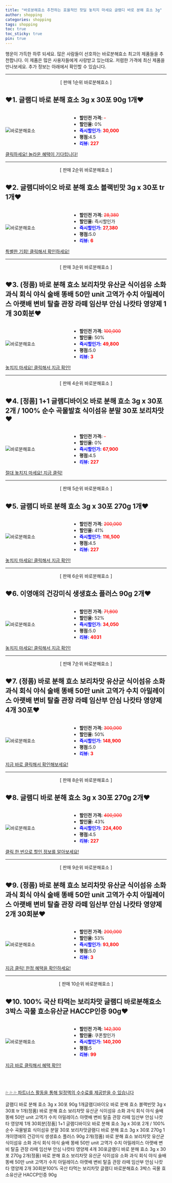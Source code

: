 ```yaml
---
title: "바로분해효소 추천하는 효율적인 핫딜 놓치지 마세요 글램디 바로 분해 효소 3g"
author: shopping
categories: shopping
tags: shopping
toc: true
toc_sticky: true
pin: true
---
```

행운이 가득한 하루 되세요. 많은 사람들이 선호하는 바로분해효소 최고의 제품들을 추천합니다. 이 제품은 많은 사용자들에게 사랑받고 있는데요. 저렴한 가격에 최신 제품을 만나보세요. 추가 정보는 아래에서 확인할 수 있습니다.

---
<p class="toplist" style="margin: 0 auto; display: block; width: fit-content;">[ 판매 1순위 바로분해효소 ]</p>

<h2><strong>❤️1. 글램디 바로 분해 효소 3g x 30포 90g 1개❤️</strong></h2>

<div style="display: flex; align-items: center;">
    <div style="flex: 0.4;">
        <img src="https://thumbnail9.coupangcdn.com/thumbnails/remote/230x230ex/image/vendor_inventory/d738/b0044878c82596304db89a732d3e723346419b54cb80245632f8f854675d.jpg" alt="바로분해효소" style="max-width: 100%;">
    </div>
    <div style="flex: 0.6; margin-left: 10px;">
        <ul>
            <li><strong>할인전 가격:</strong> <del style="color: red;">-</del></li>
            <li><strong>할인율:</strong> 0%</li>
            <li><span style='color:blue'><strong>즉시할인가:</strong></span> <span style='color:red'><strong>30,000</strong></span></li>
            <li><strong>평점:</strong>4.5</li>
            <li><span style='color:blue'><strong>리뷰:</strong></span> <span style='color:red'><strong>227</strong></span></li>
        </ul>
    </div>
</div>
<div class="center">
    <a href="https://selin100587.github.io?lptag=AF9450613&subid=githubio&pageKey=7087148327&traceid=V0-153&itemId=17650484009&vendorItemId=88410921581" class="myButton">
        클릭하세요! 놀라운 혜택이 기다립니다!
    </a>
</div>


---
<p class="toplist" style="margin: 0 auto; display: block; width: fit-content;">[ 판매 2순위 바로분해효소 ]</p>

<h2><strong>❤️2. 글램디바이오 바로 분해 효소 블랙빈맛 3g x 30포 tr 1개❤️</strong></h2>

<div style="display: flex; align-items: center;">
    <div style="flex: 0.4;">
        <img src="https://thumbnail9.coupangcdn.com/thumbnails/remote/230x230ex/image/vendor_inventory/024a/3eb86c4e6572941eb671665191c49b69269cf541b722e5e7dd7711dfcfd2.jpg" alt="바로분해효소" style="max-width: 100%;">
    </div>
    <div style="flex: 0.6; margin-left: 10px;">
        <ul>
            <li><strong>할인전 가격:</strong> <del style="color: red;">28,380</del></li>
            <li><strong>할인율:</strong> 즉시할인가</li>
            <li><span style='color:blue'><strong>즉시할인가:</strong></span> <span style='color:red'><strong>27,380</strong></span></li>
            <li><strong>평점:</strong>5.0</li>
            <li><span style='color:blue'><strong>리뷰:</strong></span> <span style='color:red'><strong>6</strong></span></li>
        </ul>
    </div>
</div>
<div class="center">
    <a href="https://selin100587.github.io?lptag=AF9450613&subid=githubio&pageKey=7235741415&traceid=V0-153&itemId=18371795680&vendorItemId=85537638299" class="myButton">
        특별한 기회! 클릭해서 확인하세요!
    </a>
</div>


---
<p class="toplist" style="margin: 0 auto; display: block; width: fit-content;">[ 판매 3순위 바로분해효소 ]</p>

<h2><strong>❤️3. (정품) 바로 분해 효소 보리차맛 유산균 식이섬유 소화 과식 회식 야식 술배 똥배 50만 unit 고역가 수치 아밀레이스 아랫배 변비 탈출 관장 라떼 임산부 안심 나캇타 영양제 1개 30회분❤️</strong></h2>

<div style="display: flex; align-items: center;">
    <div style="flex: 0.4;">
        <img src="https://thumbnail10.coupangcdn.com/thumbnails/remote/230x230ex/image/vendor_inventory/11f7/9f857748b766f0a6741b0b0ed6ece61fda6fa28c2566adafaeb0c3e00e26.png" alt="바로분해효소" style="max-width: 100%;">
    </div>
    <div style="flex: 0.6; margin-left: 10px;">
        <ul>
            <li><strong>할인전 가격:</strong> <del style="color: red;">100,000</del></li>
            <li><strong>할인율:</strong> 50%</li>
            <li><span style='color:blue'><strong>즉시할인가:</strong></span> <span style='color:red'><strong>49,800</strong></span></li>
            <li><strong>평점:</strong>5.0</li>
            <li><span style='color:blue'><strong>리뷰:</strong></span> <span style='color:red'><strong>3</strong></span></li>
        </ul>
    </div>
</div>
<div class="center">
    <a href="https://selin100587.github.io?lptag=AF9450613&subid=githubio&pageKey=7571475072&traceid=V0-153&itemId=19968897154&vendorItemId=87067446263" class="myButton">
        놓치지 마세요! 클릭해서 지금 확인!
    </a>
</div>


---
<p class="toplist" style="margin: 0 auto; display: block; width: fit-content;">[ 판매 4순위 바로분해효소 ]</p>

<h2><strong>❤️4. [정품] 1+1 글램디바이오 바로 분해 효소 3g x 30포 2개 / 100% 순수 곡물발효 식이섬유 분말 30포 보리차맛❤️</strong></h2>

<div style="display: flex; align-items: center;">
    <div style="flex: 0.4;">
        <img src="https://thumbnail9.coupangcdn.com/thumbnails/remote/230x230ex/image/vendor_inventory/54bb/d70f02be09e2ec0f4f3e16648513ec36a33e4a60e1eb07b4cc776ee039c6.png" alt="바로분해효소" style="max-width: 100%;">
    </div>
    <div style="flex: 0.6; margin-left: 10px;">
        <ul>
            <li><strong>할인전 가격:</strong> <del style="color: red;">-</del></li>
            <li><strong>할인율:</strong> 0%</li>
            <li><span style='color:blue'><strong>즉시할인가:</strong></span> <span style='color:red'><strong>67,900</strong></span></li>
            <li><strong>평점:</strong>4.5</li>
            <li><span style='color:blue'><strong>리뷰:</strong></span> <span style='color:red'><strong>227</strong></span></li>
        </ul>
    </div>
</div>
<div class="center">
    <a href="https://selin100587.github.io?lptag=AF9450613&subid=githubio&pageKey=7087148327&traceid=V0-153&itemId=19920031053&vendorItemId=90792558284" class="myButton">
        절대 놓치지 마세요! 지금 클릭!
    </a>
</div>


---
<p class="toplist" style="margin: 0 auto; display: block; width: fit-content;">[ 판매 5순위 바로분해효소 ]</p>

<h2><strong>❤️5. 글램디 바로 분해 효소 3g x 30포 270g 1개❤️</strong></h2>

<div style="display: flex; align-items: center;">
    <div style="flex: 0.4;">
        <img src="https://thumbnail7.coupangcdn.com/thumbnails/remote/230x230ex/image/vendor_inventory/9b32/21b9b33dec93338a1c7975057a1e12d28a93b9fd6fbb4444f395e5733e9e.png" alt="바로분해효소" style="max-width: 100%;">
    </div>
    <div style="flex: 0.6; margin-left: 10px;">
        <ul>
            <li><strong>할인전 가격:</strong> <del style="color: red;">200,000</del></li>
            <li><strong>할인율:</strong> 41%</li>
            <li><span style='color:blue'><strong>즉시할인가:</strong></span> <span style='color:red'><strong>116,500</strong></span></li>
            <li><strong>평점:</strong>4.5</li>
            <li><span style='color:blue'><strong>리뷰:</strong></span> <span style='color:red'><strong>227</strong></span></li>
        </ul>
    </div>
</div>
<div class="center">
    <a href="https://selin100587.github.io?lptag=AF9450613&subid=githubio&pageKey=7087148327&traceid=V0-153&itemId=22568421421&vendorItemId=89610289221" class="myButton">
        놓치지 마세요! 클릭해서 지금 확인!
    </a>
</div>


---
<p class="toplist" style="margin: 0 auto; display: block; width: fit-content;">[ 판매 6순위 바로분해효소 ]</p>

<h2><strong>❤️6. 이영애의 건강미식 생생효소 플러스 90g 2개❤️</strong></h2>

<div style="display: flex; align-items: center;">
    <div style="flex: 0.4;">
        <img src="https://thumbnail10.coupangcdn.com/thumbnails/remote/230x230ex/image/vendor_inventory/e0dc/9996feb5b4211d20cac1da8a0cf30858cadb17cb5ef7c2abc2d7a4b2dc77.jpg" alt="바로분해효소" style="max-width: 100%;">
    </div>
    <div style="flex: 0.6; margin-left: 10px;">
        <ul>
            <li><strong>할인전 가격:</strong> <del style="color: red;">71,800</del></li>
            <li><strong>할인율:</strong> 52%</li>
            <li><span style='color:blue'><strong>즉시할인가:</strong></span> <span style='color:red'><strong>34,050</strong></span></li>
            <li><strong>평점:</strong>5.0</li>
            <li><span style='color:blue'><strong>리뷰:</strong></span> <span style='color:red'><strong>4031</strong></span></li>
        </ul>
    </div>
</div>
<div class="center">
    <a href="https://selin100587.github.io?lptag=AF9450613&subid=githubio&pageKey=7043000937&traceid=V0-153&itemId=17424008507&vendorItemId=90288364702" class="myButton">
        놓치지 마세요! 클릭해서 지금 확인!
    </a>
</div>


---
<p class="toplist" style="margin: 0 auto; display: block; width: fit-content;">[ 판매 7순위 바로분해효소 ]</p>

<h2><strong>❤️7. (정품) 바로 분해 효소 보리차맛 유산균 식이섬유 소화 과식 회식 야식 술배 똥배 50만 unit 고역가 수치 아밀레이스 아랫배 변비 탈출 관장 라떼 임산부 안심 나캇타 영양제 4개 30포❤️</strong></h2>

<div style="display: flex; align-items: center;">
    <div style="flex: 0.4;">
        <img src="https://thumbnail10.coupangcdn.com/thumbnails/remote/230x230ex/image/vendor_inventory/11f7/9f857748b766f0a6741b0b0ed6ece61fda6fa28c2566adafaeb0c3e00e26.png" alt="바로분해효소" style="max-width: 100%;">
    </div>
    <div style="flex: 0.6; margin-left: 10px;">
        <ul>
            <li><strong>할인전 가격:</strong> <del style="color: red;">300,000</del></li>
            <li><strong>할인율:</strong> 50%</li>
            <li><span style='color:blue'><strong>즉시할인가:</strong></span> <span style='color:red'><strong>148,900</strong></span></li>
            <li><strong>평점:</strong>5.0</li>
            <li><span style='color:blue'><strong>리뷰:</strong></span> <span style='color:red'><strong>3</strong></span></li>
        </ul>
    </div>
</div>
<div class="center">
    <a href="https://selin100587.github.io?lptag=AF9450613&subid=githubio&pageKey=7571475072&traceid=V0-153&itemId=19968897152&vendorItemId=87067446256" class="myButton">
        지금 바로 클릭해서 확인해보세요!
    </a>
</div>


---
<p class="toplist" style="margin: 0 auto; display: block; width: fit-content;">[ 판매 8순위 바로분해효소 ]</p>

<h2><strong>❤️8. 글램디 바로 분해 효소 3g x 30포 270g 2개❤️</strong></h2>

<div style="display: flex; align-items: center;">
    <div style="flex: 0.4;">
        <img src="https://thumbnail7.coupangcdn.com/thumbnails/remote/230x230ex/image/vendor_inventory/9b32/21b9b33dec93338a1c7975057a1e12d28a93b9fd6fbb4444f395e5733e9e.png" alt="바로분해효소" style="max-width: 100%;">
    </div>
    <div style="flex: 0.6; margin-left: 10px;">
        <ul>
            <li><strong>할인전 가격:</strong> <del style="color: red;">400,000</del></li>
            <li><strong>할인율:</strong> 43%</li>
            <li><span style='color:blue'><strong>즉시할인가:</strong></span> <span style='color:red'><strong>224,400</strong></span></li>
            <li><strong>평점:</strong>4.5</li>
            <li><span style='color:blue'><strong>리뷰:</strong></span> <span style='color:red'><strong>227</strong></span></li>
        </ul>
    </div>
</div>
<div class="center">
    <a href="https://selin100587.github.io?lptag=AF9450613&subid=githubio&pageKey=7087148327&traceid=V0-153&itemId=22568421423&vendorItemId=89610289234" class="myButton">
        클릭 한 번으로 할인 정보를 알아보세요!
    </a>
</div>


---
<p class="toplist" style="margin: 0 auto; display: block; width: fit-content;">[ 판매 9순위 바로분해효소 ]</p>

<h2><strong>❤️9. (정품) 바로 분해 효소 보리차맛 유산균 식이섬유 소화 과식 회식 야식 술배 똥배 50만 unit 고역가 수치 아밀레이스 아랫배 변비 탈출 관장 라떼 임산부 안심 나캇타 영양제 2개 30회분❤️</strong></h2>

<div style="display: flex; align-items: center;">
    <div style="flex: 0.4;">
        <img src="https://thumbnail10.coupangcdn.com/thumbnails/remote/230x230ex/image/vendor_inventory/11f7/9f857748b766f0a6741b0b0ed6ece61fda6fa28c2566adafaeb0c3e00e26.png" alt="바로분해효소" style="max-width: 100%;">
    </div>
    <div style="flex: 0.6; margin-left: 10px;">
        <ul>
            <li><strong>할인전 가격:</strong> <del style="color: red;">200,000</del></li>
            <li><strong>할인율:</strong> 53%</li>
            <li><span style='color:blue'><strong>즉시할인가:</strong></span> <span style='color:red'><strong>93,800</strong></span></li>
            <li><strong>평점:</strong>5.0</li>
            <li><span style='color:blue'><strong>리뷰:</strong></span> <span style='color:red'><strong>3</strong></span></li>
        </ul>
    </div>
</div>
<div class="center">
    <a href="https://selin100587.github.io?lptag=AF9450613&subid=githubio&pageKey=7571475072&traceid=V0-153&itemId=19968897149&vendorItemId=87067446244" class="myButton">
        지금 클릭! 한정 혜택을 확인하세요!
    </a>
</div>


---
<p class="toplist" style="margin: 0 auto; display: block; width: fit-content;">[ 판매 10순위 바로분해효소 ]</p>

<h2><strong>❤️10. 100% 국산 타먹는 보리차맛 글램디 바로분해효소 3박스 곡물 효소유산균 HACCP인증 90g❤️</strong></h2>

<div style="display: flex; align-items: center;">
    <div style="flex: 0.4;">
        <img src="https://thumbnail6.coupangcdn.com/thumbnails/remote/230x230ex/image/vendor_inventory/e698/c33c04d0a5e64636c5ca2901350b0fd10154e6f1ee32bb5dd415ba5ae8a6.jpg" alt="바로분해효소" style="max-width: 100%;">
    </div>
    <div style="flex: 0.6; margin-left: 10px;">
        <ul>
            <li><strong>할인전 가격:</strong> <del style="color: red;">142,300</del></li>
            <li><strong>할인율:</strong> 쿠폰할인가</li>
            <li><span style='color:blue'><strong>즉시할인가:</strong></span> <span style='color:red'><strong>140,200</strong></span></li>
            <li><strong>평점:</strong>5</li>
            <li><span style='color:blue'><strong>리뷰:</strong></span> <span style='color:red'><strong>99</strong></span></li>
        </ul>
    </div>
</div>
<div class="center">
    <a href="https://selin100587.github.io?lptag=AF9450613&subid=githubio&pageKey=7994820299&traceid=V0-153&itemId=22233601299&vendorItemId=89279465653" class="myButton">
        지금 바로 클릭해서 혜택 확인!
    </a>
</div>

<br><br><br>[💦 💦 💦 파트너스 활동을 통해 일정액의 수수료를 제공받을 수 있습니다](https://link.coupang.com/a/bcpT2c)<br><br>글램디 바로 분해 효소 3g x 30포 90g 1개글램디바이오 바로 분해 효소 블랙빈맛 3g x 30포 tr 1개(정품) 바로 분해 효소 보리차맛 유산균 식이섬유 소화 과식 회식 야식 술배 똥배 50만 unit 고역가 수치 아밀레이스 아랫배 변비 탈출 관장 라떼 임산부 안심 나캇타 영양제 1개 30회분[정품] 1+1 글램디바이오 바로 분해 효소 3g x 30포 2개 / 100% 순수 곡물발효 식이섬유 분말 30포 보리차맛글램디 바로 분해 효소 3g x 30포 270g 1개이영애의 건강미식 생생효소 플러스 90g 2개(정품) 바로 분해 효소 보리차맛 유산균 식이섬유 소화 과식 회식 야식 술배 똥배 50만 unit 고역가 수치 아밀레이스 아랫배 변비 탈출 관장 라떼 임산부 안심 나캇타 영양제 4개 30포글램디 바로 분해 효소 3g x 30포 270g 2개(정품) 바로 분해 효소 보리차맛 유산균 식이섬유 소화 과식 회식 야식 술배 똥배 50만 unit 고역가 수치 아밀레이스 아랫배 변비 탈출 관장 라떼 임산부 안심 나캇타 영양제 2개 30회분100% 국산 타먹는 보리차맛 글램디 바로분해효소 3박스 곡물 효소유산균 HACCP인증 90g